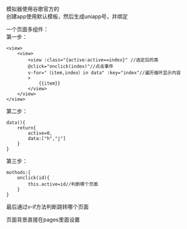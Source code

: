 模拟器使用谷歌官方的  
创建app使用默认模板，然后生成uniapp号，并绑定     

一个页面多组件：  
第一步：  
```
<view>
    <view>
        <view :class="{active:active==index}" //选定后的类
        @click="onclick(index)"//点击事件
        v-for="（item,index）in data" :key="index"//遍历循环显示内容
        >
            {{item}}
        </view>
    </view>
</view>
```
第二步：  
```
data(){
    return{
        active=0,
        data:["h","j"]
    }
}
```
第三步：  
```
mothods:{
    onclick(id){
        this.active=id//判断哪个页面
    }
}
```
最后通过v-if方法判断跳转哪个页面

页面背景直接在pages里面设置  


